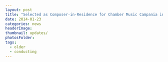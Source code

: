 ```yaml
---
layout: post
title: "Selected as Composer-in-Residence for Chamber Music Campania in Italy (June 2014) with Fiati 5 Wind Quintet."
date: 2014-01-23
categories: news
headerImage:
thumbnail: updates/
photosFolder:
tags:
  - older
  - conducting
---
```

